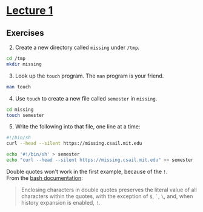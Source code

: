 # [Lecture 1](https://missing.csail.mit.edu/2020/course-shell/)

## Exercises

2. Create a new directory called `missing` under `/tmp`.

```bash
cd /tmp
mkdir missing
```

3. Look up the `touch` program. The `man` program is your friend.

```bash
man touch
```

4. Use `touch` to create a new file called `semester` in `missing`.

```bash
cd missing
touch semester
```

5. Write the following into that file, one line at a time:

```bash
#!/bin/sh  
curl --head --silent https://missing.csail.mit.edu
```

```bash
echo '#!/bin/sh' > semester
echo "curl --head --silent https://missing.csail.mit.edu" >> semester
```

Double quotes won't work in the first example, because of the `!`.  
From the [bash documentation](https://www.gnu.org/savannah-checkouts/gnu/bash/manual/bash.html#Double-Quotes):
> Enclosing characters in double quotes preserves the literal value of all characters within the quotes, with the exception of `$`, `` ` ``, `\`, and, when history expansion is enabled, `!`.
